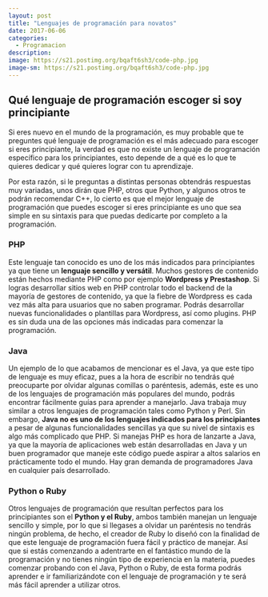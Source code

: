 ```yaml
---
layout: post
title: "Lenguajes de programación para novatos"
date: 2017-06-06
categories:
  - Programacion
description: 
image: https://s21.postimg.org/bqaft6sh3/code-php.jpg
image-sm: https://s21.postimg.org/bqaft6sh3/code-php.jpg
---
```

<h2>Qué lenguaje de programación escoger si soy principiante</h2>
<p>Si eres nuevo en el mundo de la programación, es muy probable que te preguntes qué lenguaje de programación es el más adecuado para escoger si eres principiante, la verdad es que no existe un lenguaje de programación específico para los principiantes, esto depende de a qué es lo que te quieres dedicar y qué quieres lograr con tu aprendizaje.</p>
Por esta razón, si le preguntas a distintas personas obtendrás respuestas muy variadas, unos dirán que PHP, otros que Python, y algunos otros te podrán recomendar C++, lo cierto es que el mejor lenguaje de programación que puedes escoger si eres principiante es uno que sea simple en su sintaxis para que puedas dedicarte por completo a la programación.
<h3>PHP</h3>
Este lenguaje tan conocido es uno de los más indicados para principiantes ya que tiene un <strong>lenguaje sencillo y versátil</strong>. Muchos gestores de contenido están hechos mediante PHP como por ejemplo <strong>Wordpress y Prestashop</strong>. Si logras desarrollar sitios web en PHP controlar todo el backend de la mayoría de gestores de contenido, ya que la fiebre de Wordpress es cada vez más alta para usuarios que no saben programar. Podrás desarrollar nuevas funcionalidades o plantillas para Wordpress, así como plugins. PHP es sin duda una de las opciones más indicadas para comenzar la programación.
<h3>Java</h3>
Un ejemplo de lo que acabamos de mencionar es el Java, ya que este tipo de lenguaje es muy eficaz, pues a la hora de escribir no tendrás qué preocuparte por olvidar algunas comillas o paréntesis, además, este es uno de los lenguajes de programación más populares del mundo, podrás encontrar fácilmente guías para aprender a manejarlo. Java trabaja muy similar a otros lenguajes de programación tales como Python y Perl.
Sin embargo, <strong>Java no es uno de los lenguajes indicados para los principiantes</strong> a pesar de algunas funcionalidades sencillas ya que su nivel de sintaxis es algo más complicado que PHP. Si manejas PHP es hora de lanzarte a Java, ya que la mayoría de aplicaciones web están desarrolladas en Java y un buen programador que maneje este código puede aspirar a altos salarios en prácticamente todo el mundo. Hay gran demanda de programadores Java en cualquier país desarrollado.
<h3>Python o Ruby</h3>
Otros lenguajes de programación que resultan perfectos para los principiantes son el <strong>Python y el Ruby</strong>, ambos también manejan un lenguaje sencillo y simple, por lo que si llegases a olvidar un paréntesis no tendrás ningún problema, de hecho, el creador de Ruby lo diseñó con la finalidad de que este lenguaje de programación fuera fácil y práctico de manejar.
Así que si estás comenzando a adentrarte en el fantástico mundo de la programación y no tienes ningún tipo de experiencia en la materia, puedes comenzar probando con el Java, Python o Ruby, de esta forma podrás aprender e ir familiarizándote con el lenguaje de programación y te será más fácil aprender a utilizar otros.

